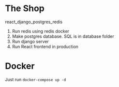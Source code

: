 # The Shop
react_django_postgres_redis

1. Run redis using redis docker
2. Make postgres database. SQL is in database folder
3. Run django server    
4. Run React frontend in production

# Docker
Just run `docker-compose up -d` 
